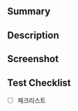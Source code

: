 ## Summary

<!-- 작업한 내용을 간단히 작성해주세요. -->

## Description

<!-- 작업한 내용을 자세히 작성해주세요. : 변경된 코드 등 -->

## Screenshot

<!-- 실행 결과 스크린샷을 올려주세요. -->

## Test Checklist

<!-- 리뷰어가 확인해야 할 체크리스트를 작성해주세요. -->

- [ ] 체크리스트

